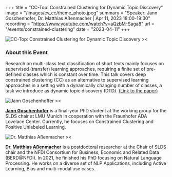 +++
title = "CC-Top: Constrained Clustering for Dynamic Topic Discovery"
image = "/images/ev_cc/theme_photo.jpeg"
summary = "Speaker: Jann Goschenhofer, Dr. Matthias Aßenmacher | Apr 11, 2023 18:00-19:30"
recording = "https://www.youtube.com/watch?v=aQzbM-Saga8"
url = "/events/constrained-clustering"
date = "2023-04-11"
+++

<!--more-->

![CC-Top: Constrained Clustering for Dynamic Topic Discovery ><](/images/ev_cc/theme_photo.jpeg)
<!-- 
### Location

[Munich🥨NLP Discord Server](https://discord.gg/MExzW9mqbZ?event=1077355312958423130). -->


### About this Event

Research on multi-class text classification of short texts mainly focuses on supervised (transfer) learning approaches, requiring a finite set of pre-defined classes which is constant over time. This talk covers deep constrained clustering (CC) as an alternative to supervised learning approaches in a setting with a dynamically changing number of classes, a task we introduce as dynamic topic discovery (DTD).
[(Link to the paper)](https://aclanthology.org/2022.evonlp-1.5/)


![Jann Goschenhoffer ><](https://www.slds.stat.uni-muenchen.de/images/janngoschenhofer.png)


[**Jann Goschenhofer**](https://www.slds.stat.uni-muenchen.de/people/goschenhofer/)  is a final-year PhD student at the working group for the SLDS chair at LMU Munich in cooperation with the Fraunhofer ADA Lovelace Center. Currently, he focuses on Constrained Clustering and Positive Unlabeled Learning.


![Dr. Matthias Aßenmacher ><](/images/assenmacher.png)

[**Dr. Matthias Aßenmacher**](https://assenmacher-mat.github.io/) is a postdoctoral researcher at the Chair of SLDS chair and the NFDI Consortium for Business, Economic and Related Data (BERD@NFDI). In 2021, he finished his PhD focusing on Natural Language Processing. He works on a diverse set of NLP Applications, including Active Learning, Bias and multi-modal use cases.